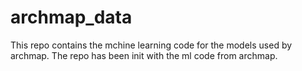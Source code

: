 # archmap_data
This repo contains the mchine learning code for the models used by archmap. 
The repo has been init with the ml code from archmap. 

